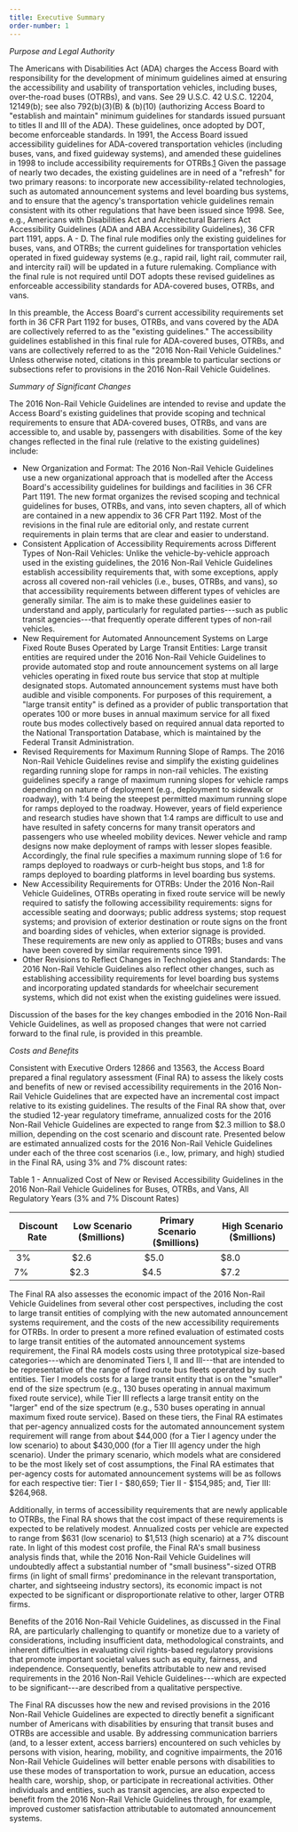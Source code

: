 ```yaml
---
title: Executive Summary
order-number: 1
---
```

*Purpose and Legal Authority*

The Americans with Disabilities Act (ADA) charges the Access Board with responsibility for the development of minimum guidelines aimed at ensuring the accessibility and usability of transportation vehicles, including buses, over-the-road buses (OTRBs), and vans. See 29 U.S.C. 42 U.S.C. 12204, 12149(b); see also 792(b)(3)(B) & (b)(10) (authorizing Access Board to "establish and maintain" minimum guidelines for standards issued pursuant to titles II and III of the ADA). These guidelines, once adopted by DOT, become enforceable standards. In 1991, the Access Board issued accessibility guidelines for ADA-covered transportation vehicles (including buses, vans, and fixed guideway systems), and amended these guidelines in 1998 to include accessibility requirements for OTRBs.[1](https://www.access-board.gov/guidelines-and-standards/transportation/vehicles/update-of-the-guidelines-for-transportation-vehicles/final-updated-guidelines-for-buses-and-vans/notes) Given the passage of nearly two decades, the existing guidelines are in need of a "refresh" for two primary reasons: to incorporate new accessibility-related technologies, such as automated announcement systems and level boarding bus systems, and to ensure that the agency's transportation vehicle guidelines remain consistent with its other regulations that have been issued since 1998. See, e.g., Americans with Disabilities Act and Architectural Barriers Act Accessibility Guidelines (ADA and ABA Accessibility Guidelines), 36 CFR part 1191, apps. A - D. The final rule modifies only the existing guidelines for buses, vans, and OTRBs; the current guidelines for transportation vehicles operated in fixed guideway systems (e.g., rapid rail, light rail, commuter rail, and intercity rail) will be updated in a future rulemaking. Compliance with the final rule is not required until DOT adopts these revised guidelines as enforceable accessibility standards for ADA-covered buses, OTRBs, and vans.

In this preamble, the Access Board's current accessibility requirements set forth in 36 CFR Part 1192 for buses, OTRBs, and vans covered by the ADA are collectively referred to as the "existing guidelines." The accessibility guidelines established in this final rule for ADA-covered buses, OTRBs, and vans are collectively referred to as the "2016 Non-Rail Vehicle Guidelines." Unless otherwise noted, citations in this preamble to particular sections or subsections refer to provisions in the 2016 Non-Rail Vehicle Guidelines.

*Summary of Significant Changes*

The 2016 Non-Rail Vehicle Guidelines are intended to revise and update the Access Board's existing guidelines that provide scoping and technical requirements to ensure that ADA-covered buses, OTRBs, and vans are accessible to, and usable by, passengers with disabilities. Some of the key changes reflected in the final rule (relative to the existing guidelines) include:

-   New Organization and Format: The 2016 Non-Rail Vehicle Guidelines use a new organizational approach that is modelled after the Access Board's accessibility guidelines for buildings and facilities in 36 CFR Part 1191. The new format organizes the revised scoping and technical guidelines for buses, OTRBs, and vans, into seven chapters, all of which are contained in a new appendix to 36 CFR Part 1192. Most of the revisions in the final rule are editorial only, and restate current requirements in plain terms that are clear and easier to understand.
-   Consistent Application of Accessibility Requirements across Different Types of Non-Rail Vehicles: Unlike the vehicle-by-vehicle approach used in the existing guidelines, the 2016 Non-Rail Vehicle Guidelines establish accessibility requirements that, with some exceptions, apply across all covered non-rail vehicles (i.e., buses, OTRBs, and vans), so that accessibility requirements between different types of vehicles are generally similar. The aim is to make these guidelines easier to understand and apply, particularly for regulated parties---such as public transit agencies---that frequently operate different types of non-rail vehicles.
-   New Requirement for Automated Announcement Systems on Large Fixed Route Buses Operated by Large Transit Entities: Large transit entities are required under the 2016 Non-Rail Vehicle Guidelines to provide automated stop and route announcement systems on all large vehicles operating in fixed route bus service that stop at multiple designated stops. Automated announcement systems must have both audible and visible components. For purposes of this requirement, a "large transit entity" is defined as a provider of public transportation that operates 100 or more buses in annual maximum service for all fixed route bus modes collectively based on required annual data reported to the National Transportation Database, which is maintained by the Federal Transit Administration.
-   Revised Requirements for Maximum Running Slope of Ramps. The 2016 Non-Rail Vehicle Guidelines revise and simplify the existing guidelines regarding running slope for ramps in non-rail vehicles. The existing guidelines specify a range of maximum running slopes for vehicle ramps depending on nature of deployment (e.g., deployment to sidewalk or roadway), with 1:4 being the steepest permitted maximum running slope for ramps deployed to the roadway. However, years of field experience and research studies have shown that 1:4 ramps are difficult to use and have resulted in safety concerns for many transit operators and passengers who use wheeled mobility devices. Newer vehicle and ramp designs now make deployment of ramps with lesser slopes feasible. Accordingly, the final rule specifies a maximum running slope of 1:6 for ramps deployed to roadways or curb-height bus stops, and 1:8 for ramps deployed to boarding platforms in level boarding bus systems.
-   New Accessibility Requirements for OTRBs: Under the 2016 Non-Rail Vehicle Guidelines, OTRBs operating in fixed route service will be newly required to satisfy the following accessibility requirements: signs for accessible seating and doorways; public address systems; stop request systems; and provision of exterior destination or route signs on the front and boarding sides of vehicles, when exterior signage is provided. These requirements are new only as applied to OTRBs; buses and vans have been covered by similar requirements since 1991.
-   Other Revisions to Reflect Changes in Technologies and Standards: The 2016 Non-Rail Vehicle Guidelines also reflect other changes, such as establishing accessibility requirements for level boarding bus systems and incorporating updated standards for wheelchair securement systems, which did not exist when the existing guidelines were issued.

Discussion of the bases for the key changes embodied in the 2016 Non-Rail Vehicle Guidelines, as well as proposed changes that were not carried forward to the final rule, is provided in this preamble.

*Costs and Benefits*

Consistent with Executive Orders 12866 and 13563, the Access Board prepared a final regulatory assessment (Final RA) to assess the likely costs and benefits of new or revised accessibility requirements in the 2016 Non-Rail Vehicle Guidelines that are expected have an incremental cost impact relative to its existing guidelines. The results of the Final RA show that, over the studied 12-year regulatory timeframe, annualized costs for the 2016 Non-Rail Vehicle Guidelines are expected to range from $2.3 million to $8.0 million, depending on the cost scenario and discount rate. Presented below are estimated annualized costs for the 2016 Non-Rail Vehicle Guidelines under each of the three cost scenarios (i.e., low, primary, and high) studied in the Final RA, using 3% and 7% discount rates:

Table 1 - Annualized Cost of New or Revised Accessibility Guidelines in the 2016 Non-Rail Vehicle Guidelines for Buses, OTRBs, and Vans, All Regulatory Years (3% and 7% Discount Rates)

|  Discount Rate |  Low Scenario ($millions) | Primary Scenario ($millions)  | High Scenario ($millions) |
| --- | --- | --- | --- |
|  3% |  $2.6 |  $5.0 | $8.0 |
| 7% | $2.3 | $4.5 | $7.2 |{: .usa-table}

The Final RA also assesses the economic impact of the 2016 Non-Rail Vehicle Guidelines from several other cost perspectives, including the cost to large transit entities of complying with the new automated announcement systems requirement, and the costs of the new accessibility requirements for OTRBs. In order to present a more refined evaluation of estimated costs to large transit entities of the automated announcement systems requirement, the Final RA models costs using three prototypical size-based categories---which are denominated Tiers I, II and III---that are intended to be representative of the range of fixed route bus fleets operated by such entities. Tier I models costs for a large transit entity that is on the "smaller" end of the size spectrum (e.g., 130 buses operating in annual maximum fixed route service), while Tier III reflects a large transit entity on the "larger" end of the size spectrum (e.g., 530 buses operating in annual maximum fixed route service). Based on these tiers, the Final RA estimates that per-agency annualized costs for the automated announcement system requirement will range from about $44,000 (for a Tier I agency under the low scenario) to about $430,000 (for a Tier III agency under the high scenario). Under the primary scenario, which models what are considered to be the most likely set of cost assumptions, the Final RA estimates that per-agency costs for automated announcement systems will be as follows for each respective tier: Tier I - $80,659; Tier II - $154,985; and, Tier III: $264,968.

Additionally, in terms of accessibility requirements that are newly applicable to OTRBs, the Final RA shows that the cost impact of these requirements is expected to be relatively modest. Annualized costs per vehicle are expected to range from $631 (low scenario) to $1,513 (high scenario) at a 7% discount rate. In light of this modest cost profile, the Final RA's small business analysis finds that, while the 2016 Non-Rail Vehicle Guidelines will undoubtedly affect a substantial number of "small business"-sized OTRB firms (in light of small firms' predominance in the relevant transportation, charter, and sightseeing industry sectors), its economic impact is not expected to be significant or disproportionate relative to other, larger OTRB firms.

Benefits of the 2016 Non-Rail Vehicle Guidelines, as discussed in the Final RA, are particularly challenging to quantify or monetize due to a variety of considerations, including insufficient data, methodological constraints, and inherent difficulties in evaluating civil rights-based regulatory provisions that promote important societal values such as equity, fairness, and independence. Consequently, benefits attributable to new and revised requirements in the 2016 Non-Rail Vehicle Guidelines---which are expected to be significant---are described from a qualitative perspective.

The Final RA discusses how the new and revised provisions in the 2016 Non-Rail Vehicle Guidelines are expected to directly benefit a significant number of Americans with disabilities by ensuring that transit buses and OTRBs are accessible and usable. By addressing communication barriers (and, to a lesser extent, access barriers) encountered on such vehicles by persons with vision, hearing, mobility, and cognitive impairments, the 2016 Non-Rail Vehicle Guidelines will better enable persons with disabilities to use these modes of transportation to work, pursue an education, access health care, worship, shop, or participate in recreational activities. Other individuals and entities, such as transit agencies, are also expected to benefit from the 2016 Non-Rail Vehicle Guidelines through, for example, improved customer satisfaction attributable to automated announcement systems.